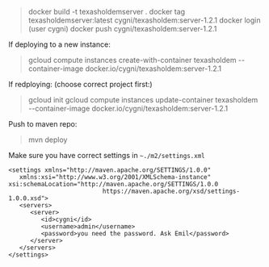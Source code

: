 > docker build -t texasholdemserver .
> docker tag texasholdemserver:latest cygni/texasholdem:server-1.2.1
> docker login (user cygni)
> docker push cygni/texasholdem:server-1.2.1

If deploying to a new instance:
> gcloud compute instances create-with-container texasholdem --container-image docker.io/cygni/texasholdem:server-1.2.1

If redploying:
(choose correct project first:)
> gcloud init
> gcloud compute instances update-container texasholdem --container-image docker.io/cygni/texasholdem:server-1.2.1


Push to maven repo:
> mvn deploy

Make sure you have correct settings in ```~./m2/settings.xml```
```
<settings xmlns="http://maven.apache.org/SETTINGS/1.0.0"
   xmlns:xsi="http://www.w3.org/2001/XMLSchema-instance" xsi:schemaLocation="http://maven.apache.org/SETTINGS/1.0.0
                          https://maven.apache.org/xsd/settings-1.0.0.xsd">
   <servers>
      <server>
         <id>cygni</id>
         <username>admin</username>
         <password>you need the password. Ask Emil</password>
      </server>
   </servers>
</settings>
```